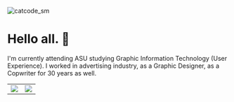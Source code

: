 
![catcode_sm](https://github.com/user-attachments/assets/e4e8dee8-472d-45f7-953f-2be343d5cf46)


# Hello all. 👋
I'm currently attending ASU studying Graphic Information Technology (User Experience). I worked in advertising industry, as a Graphic Designer, as a Copwriter for 30 years as well. 

<table>
  <tr>
    <td valign="top">
      <img src="https://github-readme-stats.vercel.app/api?username=endereml&show_icons=true&theme=radical" />
    </td>
    <td valign="top">
      <img src="https://github-readme-stats.vercel.app/api/top-langs/?username=endereml&layout=compact&theme=radical" />
    </td>
  </tr>
</table>
<!--
**endereml/endereml** is a ✨ _special_ ✨ repository because its `README.md` (this![Uploading uxdesign.jpg…]()
 file) appears on your GitHub profile.

Here are some ideas to get you started:

- 🔭 I’m currently working on ...
- 🌱 I’m currently learning UX.
- 👯 I’m looking to collaborate on ...
- 🤔 I’m looking for help with ...
- 💬 Ask me about ...
- 📫 How to reach me: ...
- 😄 Pronouns: ...
- ⚡ Fun fact: ...
-->
